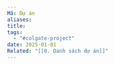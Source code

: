 ```yaml
---
Mã: Dự án
aliases: 
title: 
tags:
  - "#colgate-project"
date: 2025-01-01
Related: "[[0. Danh sách dự án]]"
---
```

